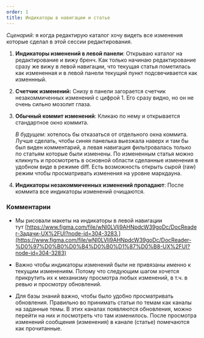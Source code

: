 ```yaml
---
order: 1
title: Индикаторы в навигации и статье
---
```


*Сценарий*: я когда редактирую каталог хочу видеть все изменения которые сделал в этой сессии редактирования.

1. **Индикаторы изменений в левой панели**: Открываю каталог на редактирование и вижу бренч. Как только начинаю редактирование сразу же вижу в левой навигации, что текущая статья пометилась как измененная и в левой панели текущий пункт подсвечивается как изменнный.

2. **Счетчик изменений:** Снизу в панели загорается счетчик незакоммиченных изменений с цифрой 1. Его сразу видно, но он не очень сильно мозолит глаза.

3. **Обычный коммит изменений**: Кликаю по нему и открывается стандартное окно коммита.

   *В будущем*: хотелось бы отказаться от отдельного окна коммита. Лучше сделать, чтобы синяя панелька выезжала наверх и там бы был виден комментарий, а левая навигация фильтровалась только по статьям которые были изменены. По измененным статья можно кликнуть и просмотреть в основной области сделанные изменения в удобном виде в режиме diff. Есть возможность открыть сырой (raw) режим чтобы просматривать изменения на уровне маркдауна.

4. **Индикаторы незакоммиченных изменений пропадают**: После коммита все индикаторы изменений очищаются.

### Комментарии

-  Мы рисовали макеты на индикаторы в левой навигации тут [https://www.figma.com/file/wNl0LVlj9AHNpdcW39goDc/DocReader-Задачи-UX%2FUI?node-id=304-3283.](https://www.figma.com/file/wNl0LVlj9AHNpdcW39goDc/DocReader-%D0%97%D0%B0%D0%B4%D0%B0%D1%87%D0%B8-UX%2FUI?node-id=304-3283)

-  Важно чтобы индикаторы изменений были не привязаны именно к текущим изменениям. Потому что следующим шагом хочется прикрутить их к механизму просмотра любых изменений, в т.ч. в ревью и просмотру обновлений.

-  Для базы знаний важно, чтобы было удобно просматривать обновления. Правильно во принимать статьи по темам как каналы на заданные темы. В этих каналах появляются обновления, можно перейти на них и посмотреть что там изменилось. После просмотра изменений сообщения (изменения) в канале (статье) помечаются как прочитанные.